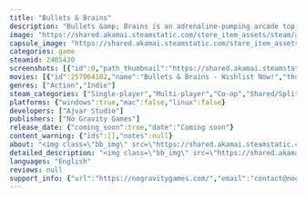 ```yaml
---
title: "Bullets & Brains"
description: "Bullets &amp; Brains is an adrenaline-pumping arcade top-down 3D shooter set in a post-apocalyptic world overrun by brain-hungry hordes of zombies. Prepare yourself for an intense battle against the never-ending onslaught of the undead."
image: "https://shared.akamai.steamstatic.com/store_item_assets/steam/apps/2485430/header.jpg?t=1732540321"
capsule_image: "https://shared.akamai.steamstatic.com/store_item_assets/steam/apps/2485430/capsule_231x87.jpg?t=1732540321"
categories: game
steamid: 2485430
screenshots: [{"id":0,"path_thumbnail":"https://shared.akamai.steamstatic.com/store_item_assets/steam/apps/2485430/ss_0164ae0eca998e0f672579f379e03baf62f144e0.600x338.jpg?t=1732540321","path_full":"https://shared.akamai.steamstatic.com/store_item_assets/steam/apps/2485430/ss_0164ae0eca998e0f672579f379e03baf62f144e0.1920x1080.jpg?t=1732540321"},{"id":1,"path_thumbnail":"https://shared.akamai.steamstatic.com/store_item_assets/steam/apps/2485430/ss_20b7a1c11624e8e582dd2932b9df2525c49c9fce.600x338.jpg?t=1732540321","path_full":"https://shared.akamai.steamstatic.com/store_item_assets/steam/apps/2485430/ss_20b7a1c11624e8e582dd2932b9df2525c49c9fce.1920x1080.jpg?t=1732540321"},{"id":2,"path_thumbnail":"https://shared.akamai.steamstatic.com/store_item_assets/steam/apps/2485430/ss_99af2705a3d990812e83fb7c7af3f66fe95cc4a8.600x338.jpg?t=1732540321","path_full":"https://shared.akamai.steamstatic.com/store_item_assets/steam/apps/2485430/ss_99af2705a3d990812e83fb7c7af3f66fe95cc4a8.1920x1080.jpg?t=1732540321"},{"id":3,"path_thumbnail":"https://shared.akamai.steamstatic.com/store_item_assets/steam/apps/2485430/ss_2a7b7553fd7b74a9d9494578f16ab9a96b858756.600x338.jpg?t=1732540321","path_full":"https://shared.akamai.steamstatic.com/store_item_assets/steam/apps/2485430/ss_2a7b7553fd7b74a9d9494578f16ab9a96b858756.1920x1080.jpg?t=1732540321"},{"id":4,"path_thumbnail":"https://shared.akamai.steamstatic.com/store_item_assets/steam/apps/2485430/ss_0c9ffff014fe41ae3ee0f1fa6ad235eab72393ad.600x338.jpg?t=1732540321","path_full":"https://shared.akamai.steamstatic.com/store_item_assets/steam/apps/2485430/ss_0c9ffff014fe41ae3ee0f1fa6ad235eab72393ad.1920x1080.jpg?t=1732540321"},{"id":5,"path_thumbnail":"https://shared.akamai.steamstatic.com/store_item_assets/steam/apps/2485430/ss_a975c8b466fc278c8cc3fddf5aa23ddc64fbe9b6.600x338.jpg?t=1732540321","path_full":"https://shared.akamai.steamstatic.com/store_item_assets/steam/apps/2485430/ss_a975c8b466fc278c8cc3fddf5aa23ddc64fbe9b6.1920x1080.jpg?t=1732540321"},{"id":6,"path_thumbnail":"https://shared.akamai.steamstatic.com/store_item_assets/steam/apps/2485430/ss_b49c85717ccee6d68abc695453d86b893ff114ff.600x338.jpg?t=1732540321","path_full":"https://shared.akamai.steamstatic.com/store_item_assets/steam/apps/2485430/ss_b49c85717ccee6d68abc695453d86b893ff114ff.1920x1080.jpg?t=1732540321"},{"id":7,"path_thumbnail":"https://shared.akamai.steamstatic.com/store_item_assets/steam/apps/2485430/ss_c1d3deebb2445e2e165a029b8b1b9acee2a2b3e1.600x338.jpg?t=1732540321","path_full":"https://shared.akamai.steamstatic.com/store_item_assets/steam/apps/2485430/ss_c1d3deebb2445e2e165a029b8b1b9acee2a2b3e1.1920x1080.jpg?t=1732540321"},{"id":8,"path_thumbnail":"https://shared.akamai.steamstatic.com/store_item_assets/steam/apps/2485430/ss_7030ada9c1038315104d24e8907692c158f8c1b8.600x338.jpg?t=1732540321","path_full":"https://shared.akamai.steamstatic.com/store_item_assets/steam/apps/2485430/ss_7030ada9c1038315104d24e8907692c158f8c1b8.1920x1080.jpg?t=1732540321"},{"id":9,"path_thumbnail":"https://shared.akamai.steamstatic.com/store_item_assets/steam/apps/2485430/ss_86a098703b82a6eb140d50f730ddd6bc88f508c7.600x338.jpg?t=1732540321","path_full":"https://shared.akamai.steamstatic.com/store_item_assets/steam/apps/2485430/ss_86a098703b82a6eb140d50f730ddd6bc88f508c7.1920x1080.jpg?t=1732540321"},{"id":10,"path_thumbnail":"https://shared.akamai.steamstatic.com/store_item_assets/steam/apps/2485430/ss_26cd4523e10f50e2a6d24b234557c4b4090840d2.600x338.jpg?t=1732540321","path_full":"https://shared.akamai.steamstatic.com/store_item_assets/steam/apps/2485430/ss_26cd4523e10f50e2a6d24b234557c4b4090840d2.1920x1080.jpg?t=1732540321"},{"id":11,"path_thumbnail":"https://shared.akamai.steamstatic.com/store_item_assets/steam/apps/2485430/ss_a23a3a1c137ca2a541793462c75381693033ddd5.600x338.jpg?t=1732540321","path_full":"https://shared.akamai.steamstatic.com/store_item_assets/steam/apps/2485430/ss_a23a3a1c137ca2a541793462c75381693033ddd5.1920x1080.jpg?t=1732540321"}]
movies: [{"id":257064102,"name":"Bullets & Brains - Wishlist Now!","thumbnail":"https://shared.akamai.steamstatic.com/store_item_assets/steam/apps/257064102/71e9d5939f4ffb6f06b8e9713ee374057b5fe819/movie_600x337.jpg?t=1728645884","webm":{"480":"http://video.akamai.steamstatic.com/store_trailers/257064102/movie480_vp9.webm?t=1728645884","max":"http://video.akamai.steamstatic.com/store_trailers/257064102/movie_max_vp9.webm?t=1728645884"},"mp4":{"480":"http://video.akamai.steamstatic.com/store_trailers/257064102/movie480.mp4?t=1728645884","max":"http://video.akamai.steamstatic.com/store_trailers/257064102/movie_max.mp4?t=1728645884"},"highlight":true}]
genres: ["Action","Indie"]
steam_categories: ["Single-player","Multi-player","Co-op","Shared/Split Screen Co-op","Shared/Split Screen","Steam Achievements","Remote Play Together"]
platforms: {"windows":true,"mac":false,"linux":false}
developers: ["Ajvar Studio"]
publishers: ["No Gravity Games"]
release_date: {"coming_soon":true,"date":"Coming soon"}
content_warning: {"ids":[],"notes":null}
about: "<img class=\"bb_img\" src=\"https://shared.akamai.steamstatic.com/store_item_assets/steam/apps/2485430/extras/logonowe.png?t=1732540321\" /><br><br>In <strong>Bullets &amp; Brains</strong>, you'll find yourself immersed in a sprawling post-apocalyptic environment, teeming with engaging atmosphere and danger at every turn. As one of the last survivors, it's up to you to navigate through the desolate streets, abandoned buildings, grimy alleyways, but also forests, sewers and even snowy mountains, fighting off waves of relentless zombies.<br><br><img class=\"bb_img\" src=\"https://shared.akamai.steamstatic.com/store_item_assets/steam/apps/2485430/extras/gif1nowy.gif?t=1732540321\" /><br><br>But fear not, for you possess a powerful advantage. Collect brains and energy and keep on leveling up! These items will boost your character's abilities, enabling you to unleash devastating attacks and turn the tide of battle in your favor.<br><br><img class=\"bb_img\" src=\"https://shared.akamai.steamstatic.com/store_item_assets/steam/apps/2485430/extras/bb__header_different_choices.png?t=1732540321\" /><br>Bullets &amp; Brains offers you the choice of different characters to play as. Each of them has a unique appearance, stats and starting weapon.<br><br><img class=\"bb_img\" src=\"https://shared.akamai.steamstatic.com/store_item_assets/steam/apps/2485430/extras/characters.gif?t=1732540321\" /><br><br><img class=\"bb_img\" src=\"https://shared.akamai.steamstatic.com/store_item_assets/steam/apps/2485430/extras/bb__header_survive.png?t=1732540321\" /><br>Are you afraid of fighting alone? Group up with another survivor and do everything you can to keep each other alive! The more the merrier, right? <strong>Co-op Mode</strong> is all you need to have even more fun while battling against hordes of zombies. <br><br><img class=\"bb_img\" src=\"https://shared.akamai.steamstatic.com/store_item_assets/steam/apps/2485430/extras/gif4.gif?t=1732540321\" /><br><br>The game supports both mouse and keyboard as well as gamepad, allowing you to play the way you like best. Feel the precision as you aim down sights or go for a more dynamic and fast-paced experience.<br><br>The choice is yours, and the outcome depends on your skill and strategy.<br>As you fight your way through the zombie-infested city, rack up scores and strive to earn high ratings.<br><br>Are you ready to face the hordes of brain-hungry zombies in the chaotic post-apocalyptic landscape? Grab your weapons, brace yourself, and embark on the ultimate battle for survival in Bullets &amp; Brains. The fate of humanity rests in your hands.<br><br><img class=\"bb_img\" src=\"https://shared.akamai.steamstatic.com/store_item_assets/steam/apps/2485430/extras/gif3nowy.gif?t=1732540321\" /><br><br><img class=\"bb_img\" src=\"https://shared.akamai.steamstatic.com/store_item_assets/steam/apps/2485430/extras/bb__header_features.png?t=1732540321\" /><br>● Choose between <strong>many distinctive characters</strong>, each with their own starting weapon. <br>● Explore a sprawling <strong>post-apocalyptic environment</strong>, filled with atmospheric locations and hidden secrets.<br>● Engage in intense top-down 3D shooter combat against <strong>never-ending hordes</strong> of brain-hungry zombies.<br>● Group with last survivors to protect each other in mayhem battles - <strong>Bullets <br>and Brains offers a co-op mode</strong>! <br>● Collect brains in order to <strong>level up</strong> and energy that grants <strong>powerful abilities</strong>, allowing you to unleash devastating attacks.<br>● Experience the game with your preferred control scheme, <strong>supporting both mouse and keyboard as well as gamepad</strong>.<br>● <strong>Test your survival skills</strong> against endless waves of undead <br>● Enjoy the <strong>fast-paced action and dynamic gameplay</strong> that keeps you on the edge of your seat.<br>● Unleash your <strong>strategic thinking and skillful aim</strong> to overcome the relentless zombie onslaught.<br>● <strong>Adapt your tactics</strong> <strong>and loadouts</strong> to suit different enemy types and encounter two new challenging foes.<br>● Uncover <strong>hidden collectibles</strong> and unlock <strong>bonus content</strong> as you progress through the game.<br>● Engage in thrilling and satisfying gunplay, with a <strong>wide range of weapons and explosives</strong> at your disposal."
detailed_description: "<img class=\"bb_img\" src=\"https://shared.akamai.steamstatic.com/store_item_assets/steam/apps/2485430/extras/logonowe.png?t=1732540321\" /><br><br>In <strong>Bullets &amp; Brains</strong>, you'll find yourself immersed in a sprawling post-apocalyptic environment, teeming with engaging atmosphere and danger at every turn. As one of the last survivors, it's up to you to navigate through the desolate streets, abandoned buildings, grimy alleyways, but also forests, sewers and even snowy mountains, fighting off waves of relentless zombies.<br><br><img class=\"bb_img\" src=\"https://shared.akamai.steamstatic.com/store_item_assets/steam/apps/2485430/extras/gif1nowy.gif?t=1732540321\" /><br><br>But fear not, for you possess a powerful advantage. Collect brains and energy and keep on leveling up! These items will boost your character's abilities, enabling you to unleash devastating attacks and turn the tide of battle in your favor.<br><br><img class=\"bb_img\" src=\"https://shared.akamai.steamstatic.com/store_item_assets/steam/apps/2485430/extras/bb__header_different_choices.png?t=1732540321\" /><br>Bullets &amp; Brains offers you the choice of different characters to play as. Each of them has a unique appearance, stats and starting weapon.<br><br><img class=\"bb_img\" src=\"https://shared.akamai.steamstatic.com/store_item_assets/steam/apps/2485430/extras/characters.gif?t=1732540321\" /><br><br><img class=\"bb_img\" src=\"https://shared.akamai.steamstatic.com/store_item_assets/steam/apps/2485430/extras/bb__header_survive.png?t=1732540321\" /><br>Are you afraid of fighting alone? Group up with another survivor and do everything you can to keep each other alive! The more the merrier, right? <strong>Co-op Mode</strong> is all you need to have even more fun while battling against hordes of zombies. <br><br><img class=\"bb_img\" src=\"https://shared.akamai.steamstatic.com/store_item_assets/steam/apps/2485430/extras/gif4.gif?t=1732540321\" /><br><br>The game supports both mouse and keyboard as well as gamepad, allowing you to play the way you like best. Feel the precision as you aim down sights or go for a more dynamic and fast-paced experience.<br><br>The choice is yours, and the outcome depends on your skill and strategy.<br>As you fight your way through the zombie-infested city, rack up scores and strive to earn high ratings.<br><br>Are you ready to face the hordes of brain-hungry zombies in the chaotic post-apocalyptic landscape? Grab your weapons, brace yourself, and embark on the ultimate battle for survival in Bullets &amp; Brains. The fate of humanity rests in your hands.<br><br><img class=\"bb_img\" src=\"https://shared.akamai.steamstatic.com/store_item_assets/steam/apps/2485430/extras/gif3nowy.gif?t=1732540321\" /><br><br><img class=\"bb_img\" src=\"https://shared.akamai.steamstatic.com/store_item_assets/steam/apps/2485430/extras/bb__header_features.png?t=1732540321\" /><br>● Choose between <strong>many distinctive characters</strong>, each with their own starting weapon. <br>● Explore a sprawling <strong>post-apocalyptic environment</strong>, filled with atmospheric locations and hidden secrets.<br>● Engage in intense top-down 3D shooter combat against <strong>never-ending hordes</strong> of brain-hungry zombies.<br>● Group with last survivors to protect each other in mayhem battles - <strong>Bullets <br>and Brains offers a co-op mode</strong>! <br>● Collect brains in order to <strong>level up</strong> and energy that grants <strong>powerful abilities</strong>, allowing you to unleash devastating attacks.<br>● Experience the game with your preferred control scheme, <strong>supporting both mouse and keyboard as well as gamepad</strong>.<br>● <strong>Test your survival skills</strong> against endless waves of undead <br>● Enjoy the <strong>fast-paced action and dynamic gameplay</strong> that keeps you on the edge of your seat.<br>● Unleash your <strong>strategic thinking and skillful aim</strong> to overcome the relentless zombie onslaught.<br>● <strong>Adapt your tactics</strong> <strong>and loadouts</strong> to suit different enemy types and encounter two new challenging foes.<br>● Uncover <strong>hidden collectibles</strong> and unlock <strong>bonus content</strong> as you progress through the game.<br>● Engage in thrilling and satisfying gunplay, with a <strong>wide range of weapons and explosives</strong> at your disposal."
languages: "English"
reviews: null
support_info: {"url":"https://nogravitygames.com/","email":"contact@nogravitygames.com"}
---
```


